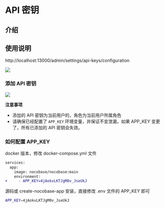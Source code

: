 # API 密钥

## 介绍

## 使用说明

http://localhost:13000/admin/settings/api-keys/configuration

![](https://static-docs.nocobase.com/d64ccbdc8a512a0224e9f81dfe14a0a8.png)

### 添加 API 密钥

![](https://static-docs.nocobase.com/46141872fc0ad9a96fa5b14e97fcba12.png)

**注意事项**

- 添加的 API 密钥为当前用户的，角色为当前用户所属角色
- 请确保已经配置了 `APP_KEY` 环境变量，并保证不变泄漏，如果 APP_KEY 变更了，所有已添加的 API 密钥会失效。

### 如何配置 APP_KEY

docker 版本，修改 docker-compose.yml 文件

```diff
services:
  app:
    image: nocobase/nocobase:main
    environment:
+     - APP_KEY=4jAokvLKTJgM0v_JseUkJ
```

源码或 create-nocobase-app 安装，直接修改 .env 文件的 APP_KEY 即可

```bash
APP_KEY=4jAokvLKTJgM0v_JseUkJ
```
